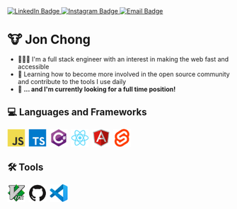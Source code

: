 <a href="https://www.linkedin.com/in/jonchong56/">
  <img src="https://img.shields.io/badge/LinkedIn-blue?logo=linkedin&logoColor=white&style=for-the-badge" alt="LinkedIn Badge"/>
</a>
<a href="https://www.instagram.com/joomooru/">
  <img src="https://img.shields.io/badge/Instagram-purple?style=for-the-badge&logo=instagram&logoColor=white" alt="Instagram Badge"/>
</a>
<a href="mailto:jonchong56@gmail.com">
  <img src="https://img.shields.io/badge/Email-fc2d30?style=for-the-badge&logo=gmail&logoColor=white" alt="Email Badge"/>
</a>

# 🐮 Jon Chong

* 🧑🏻‍💻 I'm a full stack engineer with an interest in making the web fast and accessible
* 🦾 Learning how to become more involved in the open source community and contribute to the tools I use daily
* 👀 **... and I'm currently looking for a full time position!**

## 💻 Languages and Frameworks
<div>
  <img src="https://github.com/devicons/devicon/blob/master/icons/javascript/javascript-original.svg" title="JavaScript" alt="JavaScript" width="40" height="40"/>&nbsp;
  <img src="https://github.com/devicons/devicon/blob/master/icons/typescript/typescript-original.svg" title="TypeScript" alt="TypeScript" width="40" height="40"/>&nbsp;
  <img src="https://github.com/devicons/devicon/blob/master/icons/csharp/csharp-original.svg" title="C#" alt="C#" width="40" height="40"/>&nbsp;
  <img src="https://github.com/devicons/devicon/blob/master/icons/react/react-original.svg" title="React" alt="React" width="40" height="40"/>&nbsp;
  <img src="https://github.com/devicons/devicon/blob/master/icons/angularjs/angularjs-original.svg" title="Angular" alt="Angular" width="40" height="40"/>&nbsp;
  <img src="https://github.com/devicons/devicon/blob/master/icons/svelte/svelte-original.svg" title="Svelte" alt="Svelte" width="40" height="40"/>&nbsp;
</div>

## 🛠️ Tools
<div>
  <img src="https://github.com/devicons/devicon/blob/master/icons/vim/vim-original.svg" title="Vim" alt="Vim" width="40" height="40"/>&nbsp;
  <img src="https://github.com/devicons/devicon/blob/master/icons/github/github-original.svg" title="GitHub" alt="GitHub" width="40" height="40"/>&nbsp;
  <img src="https://github.com/devicons/devicon/blob/master/icons/vscode/vscode-original.svg" title="Visual Studio Code" alt="Visual Studio Code" width="40" height="40"/>&nbsp;
</div>
<!--
**jocchong/jocchong** is a ✨ _special_ ✨ repository because its `README.md` (this file) appears on your GitHub profile.

Here are some ideas to get you started:

- 🔭 I’m currently working on ...
- 🌱 I’m currently learning ...
- 👯 I’m looking to collaborate on ...
- 🤔 I’m looking for help with ...
- 💬 Ask me about ...
- 📫 How to reach me: ...
- 😄 Pronouns: ...
- ⚡ Fun fact: ...
-->

